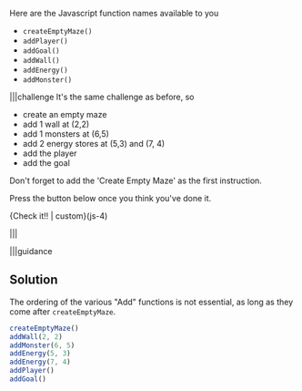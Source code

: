 Here are the Javascript function names available to you

- `createEmptyMaze()`
- `addPlayer()`
- `addGoal()`
- `addWall()`
- `addEnergy()`
- `addMonster()`

|||challenge
It's the same challenge as before, so

- create an empty maze
- add 1 wall at (2,2) 
- add 1 monsters at (6,5)
- add 2 energy stores at (5,3) and (7, 4)
- add the player
- add the goal

Don't forget to add the 'Create Empty Maze' as the first instruction.

Press the button below once you think you've done it.

{Check it!! | custom}(js-4)

|||

|||guidance
## Solution

The ordering of the various "Add" functions is not essential, as long as they come after `createEmptyMaze`.

```javascript
createEmptyMaze()
addWall(2, 2)
addMonster(6, 5)
addEnergy(5, 3)
addEnergy(7, 4)
addPlayer()
addGoal()
```